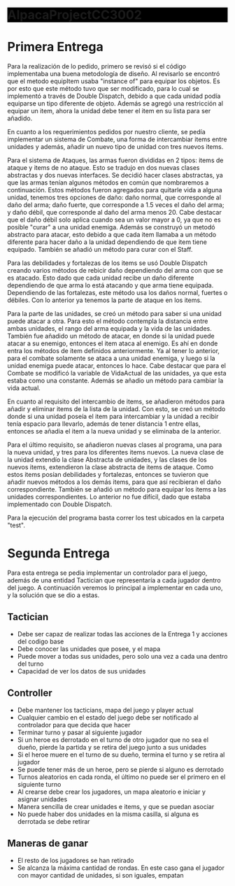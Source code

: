 <h1 style="background-color: black;">AlpacaProjectCC3002</h1>

# Primera Entrega

<p>Para la realización de lo pedido, primero se revisó si el código implementaba una buena metodología de diseño. Al revisarlo se encontró que el metodo equipItem usaba "instance of" para equipar los objetos. Es por esto que este método tuvo que ser modificado, para lo cual se implementó a través de Double Dispatch, debido a que cada unidad podía equiparse un tipo diferente de objeto. Además se agregó una restricción al equipar un item, ahora la unidad debe tener el item en su lista para ser añadido.</p>

<p>En cuanto a los requerimientos pedidos por nuestro cliente, se pedía implementar un sistema de Combate, una forma de intercambiar items entre unidades y además, añadir un nuevo tipo de unidad con tres nuevos items.</p>

Para el sistema de Ataques, las armas fueron divididas en 2 tipos: items de ataque y items de no ataque. Esto se tradujo en dos nuevas clases abstractas y dos nuevas interfaces. Se decidió hacer clases abstractas, ya que las armas tenían algunos métodos en común que nombraremos a continuación. Estos métodos fueron agregados para quitarle vida a alguna unidad, tenemos tres opciones de daño: daño normal, que corresponde al daño del arma; daño fuerte, que corresponde a 1.5 veces el daño del arma; y daño débil, que corresponde al daño del arma menos 20. Cabe destacar que el daño débil solo aplica cuando sea un valor mayor a 0, ya que no es posible "curar" a una unidad enemiga. Además se construyó un metodó abstracto para atacar, esto debido a que cada item llamaba a un método diferente para hacer daño a la unidad dependiendo de que item tiene equipado. También se añadió un método para curar con el Staff.

Para las debilidades y fortalezas de los items se usó Double Dispatch creando varios métodos de rebicir daño dependiendo del arma con que se es atacado. Esto dado que cada unidad recibe un daño diferente dependiendo de que arma lo está atacando y que arma tiene equipada. Dependiendo de las fortalezas, este método usa los daños normal, fuertes o débiles. Con lo anterior ya tenemos la parte de ataque en los items.

Para la parte de las unidades, se creó un método para saber si una unidad puede atacar a otra. Para esto el método contempla la distancia entre ambas unidades, el rango del arma equipada y la vida de las unidades. También fue añadido un método de atacar, en donde si la unidad puede atacar a su enemigo, entonces el item ataca al enemigo. Es ahí en donde entra los métodos de item definidos anteriormente. Ya al tener lo anterior, para el combate solamente se ataca a una unidad enemiga, y luego si la unidad enemiga puede atacar, entonces lo hace. Cabe destacar que para el Combate se modificó la variable de VidaActual de las unidades, ya que esta estaba como una constante. Además se añadio un método para cambiar la vida actual.

En cuanto al requisito del intercambio de items, se añadieron métodos para añadir y eliminar items de la lista de la unidad. Con esto, se creó un método donde si una unidad poseía el item para intercambiar y la unidad a recibir tenía espacio para llevarlo, además de tener distancia 1 entre ellas, entonces se añadia el item a la nueva unidad y se eliminaba de la anterior.

Para el último requisito, se añadieron nuevas clases al programa, una para la nueva unidad, y tres para los diferentes items nuevos. La nueva clase de la unidad extendío la clase Abstracta de unidades, y las clases de los nuevos items, extendieron la clase abstracta de items de ataque. Como estos items posían debilidades y fortalezas, entonces se tuvieron que añadir nuevos métodos a los demás items, para que así recibieran el daño correspondiente. También se añadió un método para equipar los items a las unidades correspondientes. Lo anterior no fue difícil, dado que estaba implementado con Double Dispatch.

Para la ejecución del programa basta correr los test ubicados en la carpeta "test".

# Segunda Entrega
Para esta entrega se pedia implementar un controlador para el juego, además de una entidad Tactician que representaría a cada jugador dentro del juego. A continuación veremos lo principal a implementar en cada uno, y la solución que se dio a estas.

## Tactician

- Debe ser capaz de realizar todas las acciones de la Entrega 1 y acciones del codigo base
- Debe conocer las unidades que posee, y el mapa
- Puede mover a todas sus unidades, pero solo una vez a cada una dentro del turno
- Capacidad de ver los datos de sus unidades

## Controller

- Debe mantener los tacticians, mapa del juego y player actual
- Cualquier cambio en el estado del juego debe ser notificado al controlador para que decida que hacer
- Terminar turno y pasar al siguiente jugador
- Si un heroe es derrotado en el turno de otro jugador que no sea el dueño, pierde la partida y se retira del juego junto a sus unidades
- Si el heroe muere en el turno de su dueño, termina el turno y se retira al jugador
- Se puede tener más de un heroe, pero se pierde si alguno es derrotado
- Turnos aleatorios en cada ronda, el último no puede ser el primero en el siguiente turno
- Al crearse debe crear los jugadores, un mapa aleatorio e iniciar y asignar unidades
- Manera sencilla de crear unidades e items, y que se puedan asociar
- No puede haber dos unidades en la misma casilla, si alguna es derrotada se debe retirar

## Maneras de ganar

- El resto de los jugadores se han retirado
- Se alcanza la máxima cantidad de rondas. En este caso gana el jugador con mayor cantidad de unidades, si son iguales, empatan

